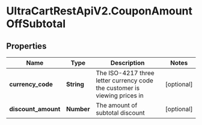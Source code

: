 # UltraCartRestApiV2.CouponAmountOffSubtotal

## Properties

Name | Type | Description | Notes
------------ | ------------- | ------------- | -------------
**currency_code** | **String** | The ISO-4217 three letter currency code the customer is viewing prices in | [optional] 
**discount_amount** | **Number** | The amount of subtotal discount | [optional] 


